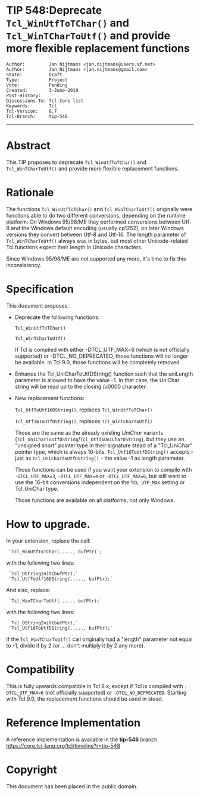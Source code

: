# TIP 548:Deprecate `Tcl_WinUtfToTChar()` and `Tcl_WinTCharToUtf()` and provide more flexible replacement functions
	Author:         Jan Nijtmans <jan.nijtmans@users.sf.net>
	Author:         Jan Nijtmans <jan.nijtmans@gmail.com>
	State:          Draft
	Type:           Project
	Vote:           Pending
	Created:        3-June-2019
	Post-History:   
	Discussions-To: Tcl Core list
	Keywords:       Tcl
	Tcl-Version:    8.7
	Tcl-Branch:     tip-548
-----

# Abstract

This TIP proposes to deprecate `Tcl_WinUtfToTChar()` and `Tcl_WinTCharToUtf()` and provide more flexible replacement functions.

# Rationale

The functions `Tcl_WinUtfToTChar()` and `Tcl_WinTCharToUtf()` originally were functions able to do two different conversions,
depending on the runtime platform: On Windows 95/98/ME they performed conversions between Utf-8 and the Windows default encoding
(usually cp1252), on later Windows versions they convert between Utf-8 and Utf-16. The length parameter of `Tcl_WinTCharToUtf()`
always was in bytes, but most other Unicode-related Tcl functions expect their length in Unicode characters.

Since Windows 95/98/ME are not supported any more, it's time to fix this inconsistency.

# Specification

This document proposes:

 * Deprecate the following functions:

     `Tcl_WinUtfToTChar()`

     `Tcl_WinTCharToUtf()`

   If Tcl is compiled with either -DTCL\_UTF\_MAX=6 (which is not officially supported) or -DTCL\_NO\_DEPRECATED, those functions will
   no longer be available. In Tcl 9.0, those functions will be completely removed.

 * Enhance the Tcl\_UniCharToUtfDString() function such that the uniLength parameter is allowed to
   have the value -1. In that case, the UniChar string will be read up to the closing /u0000 character.

 * New replacement functions:

     `Tcl_UtfToUtf16DString()`, replaces `Tcl_WinUtfToTChar()`

     `Tcl_Utf16ToUtfDString()`, replaces `Tcl_WinTCharToUtf()`

     Those are the same as the already existing _UniChar_ variants (`Tcl_UniCharToUtfDString`/`Tcl_UtfToUniCharDString`), but they use an "unsigned short"
     pointer type in their signature stead of a "Tcl\_UniChar" pointer type, which is always 16-bits.
     `Tcl_Utf16ToUtfDString()` accepts - just as `Tcl_UniCharToUtfDString()` - the value -1 as length parameter.

     Those functions can be used if you want your extension to compile with `-DTCL_UTF_MAX=3`, `-DTCL_UTF_MAX=4` or `-DTCL_UTF_MAX=6`,
     but still want to use the 16-bit conversions independent on the `TCL_UTF_MAX` setting or Tcl\_UniChar type.

     Those functions are available on all platforms, not only Windows.

# How to upgrade.

In your extension, replace the call:

     `Tcl_WinUtfToTChar(....., bufPtr)`;
     
with the following two lines:

     `Tcl_DStringInit(bufPtr);`
     `Tcl_UtfToUtf16DString(....., bufPtr);`

And also, replace:

     `Tcl_WinTCharToUtf(....., bufPtr);`
     
with the following two lines:

     `Tcl_DStringInit(bufPtr);`
     `Tcl_Utf16ToUtfDString(....., bufPtr);`

If the `Tcl_WinTCharToUtf()` call originally had a "length" parameter not equal to -1, divide it by 2 (or ... don't multiply it by 2 any more).


# Compatibility

This is fully upwards compatible in Tcl 8.x, except if Tcl is compiled with `-DTCL_UTF_MAX=6` (not officially supported) or
`-DTCL_NO_DEPRECATED`. Starting with Tcl 9.0, the replacement functions should be used in stead.

# Reference Implementation

A reference implementation is available in  the **tip-548** branch.
<https://core.tcl-lang.org/tcl/timeline?r=tip-548>

# Copyright

This document has been placed in the public domain.
